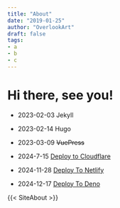 ```yaml
---
title: "About"
date: "2019-01-25"
author: "OverlookArt"
draft: false
tags:
- a
- b
- c
---
```



# Hi there, see you!

* 2023-02-03 Jekyll

* 2023-02-14 Hugo

* 2023-03-09 ~~VuePress~~

* 2024-7-15 [Deploy to  Cloudflare](https://overlookart-github-io.pages.dev)

* 2024-11-28 [Deploy To Netlify](https://overlookart-github-io.netlify.app)

* 2024-12-17 [Deploy To Deno](https://overlookart-github-io.deno.dev)

{{< SiteAbout >}}